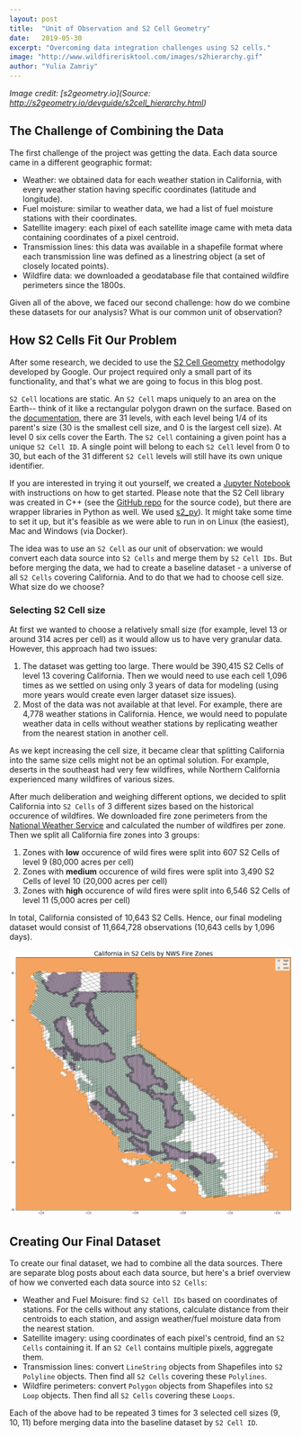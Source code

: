 ```yaml
---
layout: post
title:  "Unit of Observation and S2 Cell Geometry"
date:   2019-05-30
excerpt: "Overcoming data integration challenges using S2 cells."
image: "http://www.wildfirerisktool.com/images/s2hierarchy.gif"
author: "Yulia Zamriy"
---
```


_Image credit: [s2geometry.io](Source: http://s2geometry.io/devguide/s2cell_hierarchy.html)_

## The Challenge of Combining the Data

The first challenge of the project was getting the data. Each data source came in a different geographic format:

- Weather: we obtained data for each weather station in California, with every weather station having specific coordinates (latitude and longitude).
- Fuel moisture: similar to weather data, we had a list of fuel moisture stations with their coordinates.
- Satellite imagery: each pixel of each satellite image came with meta data containing coordinates of a pixel centroid.
- Transmission lines: this data was available in a shapefile format where each transmission line was defined as a linestring object (a set of closely located points).
- Wildfire data: we downloaded a geodatabase file that contained wildfire perimeters since the 1800s. 

Given all of the above, we faced our second challenge: how do we combine these datasets for our analysis? What is our common unit of observation?

## How S2 Cells Fit Our Problem 
After some research, we decided to use the [S2 Cell Geometry](http://s2geometry.io/) methodolgy developed by Google. Our project required only a small part of its functionality, and that's what we are going to focus in this blog post. 

`S2 Cell` locations are static.  An `S2 Cell` maps uniquely to an area on the Earth-- think of it like a rectangular polygon drawn on the surface.  Based on the [documentation](http://s2geometry.io/resources/s2cell_statistics.html), there are 31 levels, with each level being 1/4 of its parent's size (30 is the smallest cell size, and 0 is the largest cell size).   At level 0 six cells cover the Earth.  The `S2 Cell` containing a given point has a unique `S2 Cell ID`.  A single point will belong to each `S2 Cell` level from 0 to 30, but each of the 31 different `S2 Cell` levels will still have its own unique identifier.

If you are interested in trying it out yourself, we created a [Jupyter Notebook](https://github.com/jayzuniga/w210_Wildfire/blob/master/Documentation/S2_Cell_Geometry.ipynb) with instructions on how to get started. Please note that the S2 Cell library was created in C++ (see the [GitHub repo](https://github.com/google/s2geometry/tree/master/src/s2) for the source code), but there are wrapper libraries in Python as well. We used [s2_py](https://pypi.org/project/s2-py/)). It might take some time to set it up, but it's feasible as we were able to run in on Linux (the easiest), Mac and Windows (via Docker).

The idea was to use an `S2 Cell` as our unit of observation: we would convert each data source into `S2 Cells` and merge them by `S2 Cell IDs`. But before merging the data, we had to create a baseline dataset - a universe of all `S2 Cells` covering California. And to do that we had to choose cell size. What size do we choose? 

### Selecting S2 Cell size
At first we wanted to choose a relatively small size (for example, level 13 or around 314 acres per cell) as it would allow us to have very granular data. However, this approach had two issues: 

1. The dataset was getting too large. There would be 390,415 S2 Cells of level 13 covering California. Then we would need to use each cell 1,096 times as we settled on using only 3 years of data for modeling (using more years would create even larger dataset size issues).
2. Most of the data was not available at that level. For example, there are 4,778 weather stations in California. Hence, we would need to populate weather data in cells without weather stations by replicating weather from the nearest station in another cell.

As we kept increasing the cell size, it became clear that splitting California into the same size cells might not be an optimal solution. For example, deserts in the southeast had very few wildfires, while Northern California experienced many wildfires of various sizes. 

After much deliberation and weighing different options, we decided to split California into `S2 Cells` of 3 different sizes based on the historical occurence of wildfires. We downloaded fire zone perimeters from the [National Weather Service](https://www.weather.gov/gis/FireZones) and calculated the number of wildfires per zone. Then we split all California fire zones into 3 groups: 

1. Zones with **low** occurence of wild fires were split into 607 S2 Cells of level 9 (80,000 acres per cell)
2. Zones with **medium** occurence of wild fires were split into 3,490 S2 Cells of level 10 (20,000 acres per cell)
3. Zones with **high** occurence of wild fires were split into 6,546 S2 Cells of level 11 (5,000 acres per cell)

In total, California consisted of 10,643 S2 Cells. Hence, our final modeling dataset would consist of 11,664,728 observations (10,643 cells by 1,096 days).

![California-S2](https://github.com/jayzuniga/w210_Wildfire/blob/master/blog/images/ca_s2.png?raw=true)

## Creating Our Final Dataset

To create our final dataset, we had to combine all the data sources. There are separate blog posts about each data source, but here's a brief overview of how we converted each data source into `S2 Cells`:

- Weather and Fuel Moisure: find `S2 Cell IDs` based on coordinates of stations. For the cells without any stations, calculate distance from their centroids to each station, and assign weather/fuel moisture data from the nearest station.
- Satellite imagery: using coordinates of each pixel's centroid, find an `S2 Cells` containing it. If an `S2 Cell` contains multiple pixels, aggregate them.
- Transmission lines: convert `LineString` objects from Shapefiles into `S2 Polyline` objects. Then find all `S2 Cells` covering these `Polylines`.
- Wildfire perimeters: convert `Polygon` objects from Shapefiles into `S2 Loop` objects. Then find all `S2 Cells` covering these `Loops`.

Each of the above had to be repeated 3 times for 3 selected cell sizes (9, 10, 11) before merging data into the baseline dataset by `S2 Cell ID`.

